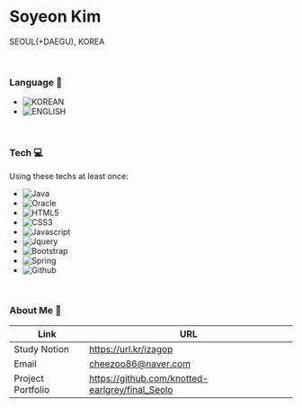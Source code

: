 # Soyeon Kim
<p>SEOUL(+DAEGU), KOREA</p>
<br>

### Language 💬
-  ![KOREAN](https://img.shields.io/static/v1?&label=&message=KOREAN&color=F7CAC9)
-  ![ENGLISH](https://img.shields.io/static/v1?&label=&message=ENGLISH&color=92A8D1)

<br>

### Tech 💻

Using these techs at least once:
- ![Java](https://img.shields.io/badge/Java-007396?style=flat-square&logo=Java&logoColor=white)
- ![Oracle](https://img.shields.io/badge/Oracle-F80000?style=flat-square&logo=Oracle&logoColor=white)
- ![HTML5](https://img.shields.io/badge/HTML5-E34F26?style=flat-square&logo=HTML5&logoColor=white)
- ![CSS3](https://img.shields.io/badge/CSS3-1572B6?style=flat-square&logo=CSS3&logoColor=white)
- ![Javascript](https://img.shields.io/badge/Javascript-F7DF1E?style=flat-square&logo=Javascript&logoColor=white)
- ![Jquery](https://img.shields.io/badge/Jquery-0769AD?style=flat-square&logo=Jquery&logoColor=white)
- ![Bootstrap](https://img.shields.io/badge/Bootstrap-7952B3?style=flat-square&logo=Bootstrap&logoColor=white)
- ![Spring](https://img.shields.io/badge/Spring-6DB33F?style=flat-square&logo=Spring&logoColor=white)
- ![Github](https://img.shields.io/badge/Github-181717?style=flat-square&logo=Github&logoColor=white)

<br>

### About Me 🥰

| Link | URL |
| ------ | ------ |
| Study Notion | https://url.kr/izagop |
| Email | cheezoo86@naver.com |
| Project Portfolio | https://github.com/knotted-earlgrey/final_Seolo |
